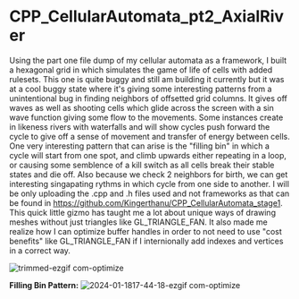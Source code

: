 # CPP_CellularAutomata_pt2_AxialRiver
  Using the part one file dump of my cellular automata as a framework, I built a hexagonal grid in which simulates the game of life of cells with added rulesets. This one is quite buggy and still am building it currently but it was at a cool buggy state where it's giving some interesting patterns from a unintentional bug in finding neighbors of offsetted grid columns. It gives off waves as well as shooting cells which glide across the screen with a sin wave function giving some flow to the movements. Some instances create in likeness rivers with waterfalls and will show cycles push forward the cycle to give off a sense of movement and transfer of energy between cells. One very interesting pattern that can arise is the "filling bin" in which a cycle will start from one spot, and climb upwards either repeating in a loop, or causing some semblence of a kill switch as all cells break their stable states and die off. Also because we check 2 neighbors for birth, we can get interesting singapating rythms in which cycle from one side to another.
  I will be only uploading the .cpp and .h files used and not frameworks as that can be found in https://github.com/Kingerthanu/CPP_CellularAutomata_stage1.
  This quick little gizmo has taught me a lot about unique ways of drawing meshes without just triangles like GL_TRIANGLE_FAN. It also made me realize how I can optimize buffer handles in order to not need to use "cost benefits" like GL_TRIANGLE_FAN if I internionally add indexes and vertices in a correct way.


![trimmed-ezgif com-optimize](https://github.com/Kingerthanu/CPP_CellularAutomata_pt2_AxialRiver/assets/76754592/9668057b-d5e3-430d-ba08-994e855125bb)

**Filling Bin Pattern:**
![2024-01-1817-44-18-ezgif com-optimize](https://github.com/Kingerthanu/CPP_CellularAutomata_pt2_AxialRiver/assets/76754592/2d10834f-9ec3-4bf4-b50b-b609c20bd698)

